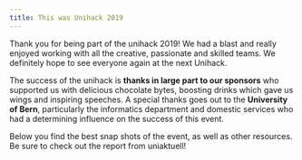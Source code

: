 ```yaml
---
title: This was Unihack 2019
---
```


Thank you for being part of the unihack 2019! We had a blast and really enjoyed working with all
the creative, passionate and skilled teams. We definitely hope to see everyone again at the
next Unihack.


The success of the unihack is **thanks in large part to our sponsors** who supported us with delicious
chocolate bytes, boosting drinks which gave us wings and inspiring speeches. A special thanks
goes out to the **University of Bern**, particularly the informatics department and domestic services
who had a determining influence on the success of this event.


Below you find the best snap shots of the event, as well as other resources. Be sure to check
out the report from uniaktuell!



